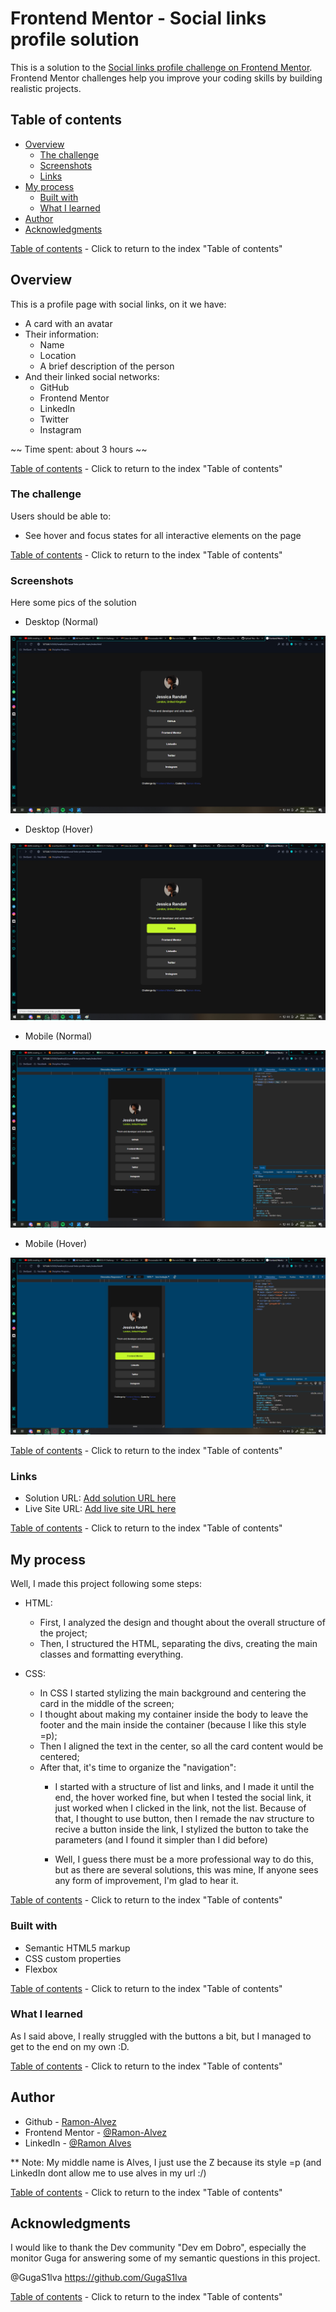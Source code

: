 # Frontend Mentor - Social links profile solution

This is a solution to the [Social links profile challenge on Frontend Mentor](https://www.frontendmentor.io/challenges/social-links-profile-UG32l9m6dQ). Frontend Mentor challenges help you improve your coding skills by building realistic projects. 

## Table of contents

- [Overview](#overview)
  - [The challenge](#the-challenge)
  - [Screenshots](#screenshots)
  - [Links](#links)
- [My process](#my-process)
  - [Built with](#built-with)
  - [What I learned](#what-i-learned)
- [Author](#author)
- [Acknowledgments](#acknowledgments)

[Table of contents](#table-of-contents) - Click to return to the index "Table of contents"

## Overview

This is a profile page with social links, on it we have:
- A card with an avatar
- Their information:
  - Name
  - Location
  - A brief description of the person
- And their linked social networks:
  - GitHub
  - Frontend Mentor
  - LinkedIn
  - Twitter
  - Instagram

~~ Time spent: about 3 hours ~~

[Table of contents](#table-of-contents) - Click to return to the index "Table of contents"

### The challenge

Users should be able to:

- See hover and focus states for all interactive elements on the page

[Table of contents](#table-of-contents) - Click to return to the index "Table of contents"

### Screenshots

Here some pics of the solution

- Desktop (Normal)

![](./assets/screenshots/desktop.png)

- Desktop (Hover)

![](./assets/screenshots/desktop-hover.png)

- Mobile (Normal)

![](./assets/screenshots/mobile.png)

- Mobile (Hover)

![](./assets/screenshots/mobile-hover.png)

[Table of contents](#table-of-contents) - Click to return to the index "Table of contents"

### Links

- Solution URL: [Add solution URL here](https://your-solution-url.com)
- Live Site URL: [Add live site URL here](https://your-live-site-url.com)

[Table of contents](#table-of-contents) - Click to return to the index "Table of contents"

## My process

Well, I made this project following some steps:

- HTML:
  - First, I analyzed the design and thought about the overall structure of the project;
  - Then, I structured the HTML, separating the divs, creating the main classes and formatting everything.

- CSS:
  - In CSS I started stylizing the main background and centering the card in the middle of the screen;
  - I thought about making my container inside the body to leave the footer and the main inside the container (because I like this style =p);
  - Then I aligned the text in the center, so all the card content would be centered;
  - After that, it's time to organize the "navigation":
    - I started with a structure of list and links, and I made it until the end, the hover worked fine, but when I tested the social link, it just worked when I clicked in the link, not the list. Because of that, I thought to use button, then I remade the nav structure to recive a button inside the link, I stylized the button to take the parameters (and I found it simpler than I did before)

    - Well, I guess there must be a more professional way to do this, but as there are several solutions, this was mine, If anyone sees any form of improvement, I'm glad to hear it.

[Table of contents](#table-of-contents) - Click to return to the index "Table of contents"

### Built with

- Semantic HTML5 markup
- CSS custom properties
- Flexbox

[Table of contents](#table-of-contents) - Click to return to the index "Table of contents"

### What I learned

As I said above, I really struggled with the buttons a bit, but I managed to get to the end on my own :D.

[Table of contents](#table-of-contents) - Click to return to the index "Table of contents"

## Author

- Github - [Ramon-Alvez](https://github.com/Ramon-Alvez)
- Frontend Mentor - [@Ramon-Alvez](https://www.frontendmentor.io/profile/Ramon-Alvez)
- LinkedIn - [@Ramon Alves](https://www.linkedin.com/in/ramon-alvez/)

** Note: My middle name is Alves, I just use the Z because its style =p (and LinkedIn dont allow me to use alves in my url :/)

[Table of contents](#table-of-contents) - Click to return to the index "Table of contents"

## Acknowledgments

I would like to thank the Dev community "Dev em Dobro", especially the monitor Guga for answering some of my semantic questions in this project.

@GugaS1lva https://github.com/GugaS1lva

[Table of contents](#table-of-contents) - Click to return to the index "Table of contents"